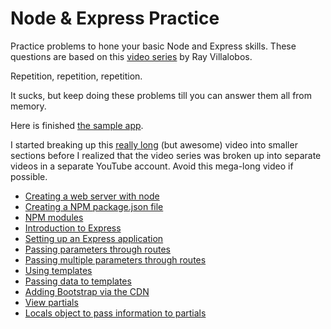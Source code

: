 # Node & Express Practice

Practice problems to hone your basic Node and Express skills.  These questions are based on this [video series](https://www.youtube.com/watch?v=s6rtailHmq8) by Ray Villalobos.

Repetition, repetition, repetition.

It sucks, but keep doing these problems till you can answer them all from memory.

Here is finished [the sample app](https://github.com/planetoftheweb/rouxfinished).

I started breaking up this [really long](https://www.youtube.com/watch?v=Zao1BWC-RWo) (but awesome) video into smaller sections before I realized that the video series was broken up into separate videos in a separate YouTube account.  Avoid this mega-long video if possible.

- [Creating a web server with node](https://youtu.be/Zao1BWC-RWo?t=7m24s)
- [Creating a NPM package.json file](https://youtu.be/Zao1BWC-RWo?t=17m41s)
- [NPM modules](https://youtu.be/Zao1BWC-RWo?t=20m15s)
- [Introduction to Express](https://youtu.be/Zao1BWC-RWo?t=23m11s)
- [Setting up an Express application](https://youtu.be/Zao1BWC-RWo?t=31m26s)
- [Passing parameters through routes](https://youtu.be/Zao1BWC-RWo?t=39m27s)
- [Passing multiple parameters through routes](https://youtu.be/Zao1BWC-RWo?t=40m51s)
- [Using templates](https://youtu.be/Zao1BWC-RWo?t=43m23s)
- [Passing data to templates](https://youtu.be/Zao1BWC-RWo?t=48m)
- [Adding Bootstrap via the CDN](https://youtu.be/Zao1BWC-RWo?t=52m18s)
- [View partials](https://youtu.be/Zao1BWC-RWo?t=55m)
- [Locals object to pass information to partials](https://youtu.be/Zao1BWC-RWo?t=1h3m44s)

